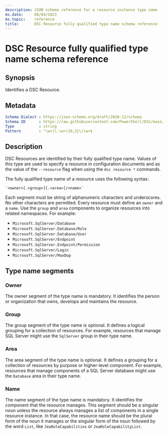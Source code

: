 ```yaml
---
description: JSON schema reference for a resource instance type name
ms.date:     08/04/2023
ms.topic:    reference
title:       DSC Resource fully qualified type name schema reference
---
```


# DSC Resource fully qualified type name schema reference

## Synopsis

Identifies a DSC Resource.

## Metadata

```yaml
Schema Dialect : https://json-schema.org/draft/2020-12/schema
Schema ID      : https://raw.githubusercontent.com/PowerShell/DSC/main/schemas/2023/08/definitions/resourceType.json
Type           : string
Pattern        : ^\w+(\.\w+){0,2}\/\w+$
```

## Description

DSC Resources are identified by their fully qualified type name. Values of this type are used to
specify a resource in configuration documents and as the value of the `--resource` flag when
using the `dsc resource *` commands.

The fully qualified type name of a resource uses the following syntax:

```text
`<owner>[.<group>][.<area>]/<name>`
```

Each segment must be string of alphanumeric characters and underscores. No other characters are
permitted. Every resource must define an `owner` and a `name`. Use the `group` and `area`
components to organize resources into related namespaces. For example:

- `Microsoft.SqlServer/Database`
- `Microsoft.SqlServer.Database/Role`
- `Microsoft.SqlServer.Database/User`
- `Microsoft.SqlServer/Endpoint`
- `Microsoft.SqlServer.Endpoint/Permission`
- `Microsoft.SqlServer/Login`
- `Microsoft.SqlServer/MaxDop`

## Type name segments

### Owner

The owner segment of the type name is mandatory. It identifies the person or organization that
owns, develops and maintains the resource.

### Group

The group segment of the type name is optional. It defines a logical grouping for a collection of
resources. For example, resources that manage SQL Server might use the `SqlServer` group in their
type name.

### Area

The area segment of the type name is optional. It defines a grouping for a collection of resources
by purpose or higher-level component. For example, resources that manage components of a SQL Server
database might use the `Database` area in their type name.

### Name

The name segment of the type name is mandatory. It identifies the component that the resource
manages. This segment should be a singular noun unless the resource always manages a list of
components in a single resource instance. In that case, the resource name should be the plural form
of the noun it manages or the singular form of the noun followed by the word `List`, like
`JeaRoleCapabilities` or `JeaRoleCapabilityList`.
